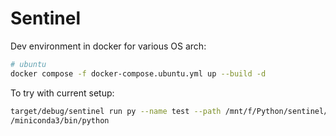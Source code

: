 Sentinel
===

Dev environment in docker for various OS arch:
```bash
# ubuntu
docker compose -f docker-compose.ubuntu.yml up --build -d
```

To try with current setup:
```bash
target/debug/sentinel run py --name test --path /mnt/f/Python/sentinel/services/test_service.py --pyexec /home/deepabyss
/miniconda3/bin/python
```
